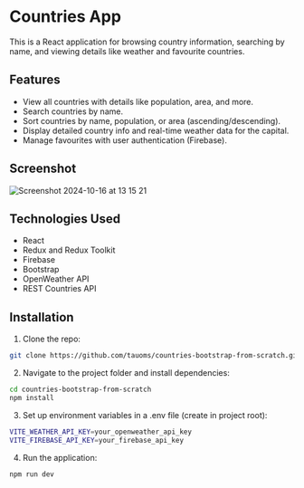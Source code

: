 # Countries App

This is a React application for browsing country information, searching by name, and viewing details like weather and favourite countries.

## Features

- View all countries with details like population, area, and more.
- Search countries by name.
- Sort countries by name, population, or area (ascending/descending).
- Display detailed country info and real-time weather data for the capital.
- Manage favourites with user authentication (Firebase).

## Screenshot

![Screenshot 2024-10-16 at 13 15 21](https://github.com/user-attachments/assets/11117cfe-215a-4086-a2e1-9bcc8f41b8f8)

## Technologies Used

- React
- Redux and Redux Toolkit​​​​​​
- Firebase
- Bootstrap
- OpenWeather API
- REST Countries API

## Installation

1. Clone the repo:

```bash
git clone https://github.com/tauoms/countries-bootstrap-from-scratch.git
```

2. Navigate to the project folder and install dependencies:

```bash
cd countries-bootstrap-from-scratch
npm install
```

3. Set up environment variables in a .env file (create in project root):

```bash
VITE_WEATHER_API_KEY=your_openweather_api_key
VITE_FIREBASE_API_KEY=your_firebase_api_key
```

4. Run the application:

```bash
npm run dev
```
